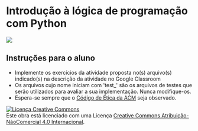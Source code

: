 # Introdução à lógica de programação com Python

[![](https://img.shields.io/badge/python-v3.9-blue)](https://www.python.org/downloads/release/python-390/)

## Instruções para o aluno

- Implemente os exercícios da atividade proposta no(s) arquivo(s) indicado(s) na descrição da atividade no Google Classroom
- Os arquivos cujo nome iniciam com 'test_' são os arquivos de testes que serão utilizados para avaliar a sua implementação. Nunca modifique-os.
- Espera-se sempre que o [Código de Ética da ACM](https://www.acm.org/code-of-ethics) seja observado.

<a rel="license" href="http://creativecommons.org/licenses/by-nc/4.0/"><img alt="Licença Creative Commons" style="border-width:0" src="https://i.creativecommons.org/l/by-nc/4.0/88x31.png" /></a><br />Este obra está licenciado com uma Licença <a rel="license" href="http://creativecommons.org/licenses/by-nc/4.0/">Creative Commons Atribuição-NãoComercial 4.0 Internacional</a>.
